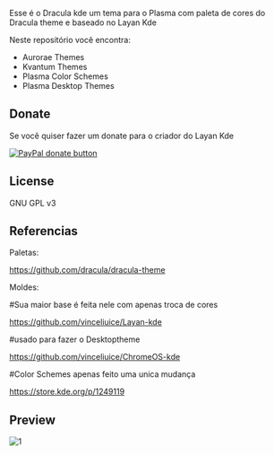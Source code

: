 
Esse é o Dracula kde um tema para o Plasma com paleta de cores do Dracula theme e baseado no Layan Kde

Neste repositório você encontra:

- Aurorae Themes
- Kvantum Themes
- Plasma Color Schemes
- Plasma Desktop Themes

## Donate

Se você quiser fazer um donate para o criador do Layan Kde

<span class="paypal"><a href="https://www.paypal.me/vinceliuice" title="Donate to this project using Paypal"><img src="https://www.paypalobjects.com/webstatic/mktg/Logo/pp-logo-100px.png" alt="PayPal donate button" /></a></span>

## License

GNU GPL v3

## Referencias
Paletas:

https://github.com/dracula/dracula-theme

Moldes:

#Sua maior base é feita nele com apenas troca de cores

https://github.com/vinceliuice/Layan-kde

#usado para fazer o Desktoptheme

https://github.com/vinceliuice/ChromeOS-kde

#Color Schemes apenas feito uma unica mudança

https://store.kde.org/p/1249119

## Preview
![1](../preview.png)
